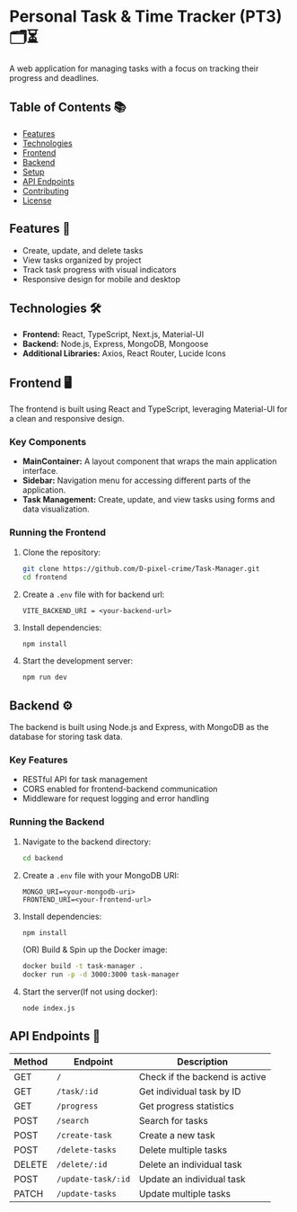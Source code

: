 # Personal Task & Time Tracker (PT3) 🗂️⏳

A web application for managing tasks with a focus on tracking their progress and deadlines.

## Table of Contents 📚

- [Features](#features)
- [Technologies](#technologies)
- [Frontend](#frontend)
- [Backend](#backend)
- [Setup](#setup)
- [API Endpoints](#api-endpoints)
- [Contributing](#contributing)
- [License](#license)

## Features 🚀

- Create, update, and delete tasks
- View tasks organized by project
- Track task progress with visual indicators
- Responsive design for mobile and desktop

## Technologies 🛠️

- **Frontend:** React, TypeScript, Next.js, Material-UI
- **Backend:** Node.js, Express, MongoDB, Mongoose
- **Additional Libraries:** Axios, React Router, Lucide Icons

## Frontend 🖥️

The frontend is built using React and TypeScript, leveraging Material-UI for a clean and responsive design.

### Key Components

- **MainContainer:** A layout component that wraps the main application interface.
- **Sidebar:** Navigation menu for accessing different parts of the application.
- **Task Management:** Create, update, and view tasks using forms and data visualization.

### Running the Frontend

1. Clone the repository:
   ```bash
   git clone https://github.com/D-pixel-crime/Task-Manager.git
   cd frontend
   ```
2. Create a `.env` file with for backend url:
   ```plaintext
   VITE_BACKEND_URI = <your-backend-url>
   ```
3. Install dependencies:
   ```bash
   npm install
   ```
4. Start the development server:
   ```bash
   npm run dev
   ```

## Backend ⚙️

The backend is built using Node.js and Express, with MongoDB as the database for storing task data.

### Key Features

- RESTful API for task management
- CORS enabled for frontend-backend communication
- Middleware for request logging and error handling

### Running the Backend

1. Navigate to the backend directory:
   ```bash
   cd backend
   ```
2. Create a `.env` file with your MongoDB URI:
   ```plaintext
   MONGO_URI=<your-mongodb-uri>
   FRONTEND_URI=<your-frontend-url>
   ```
3. Install dependencies:

   ```bash
   npm install
   ```

   (OR)
   Build & Spin up the Docker image:

   ```bash
   docker build -t task-manager .
   docker run -p -d 3000:3000 task-manager
   ```

4. Start the server(If not using docker):
   ```bash
   node index.js
   ```

## API Endpoints 📡

| Method | Endpoint           | Description                    |
| ------ | ------------------ | ------------------------------ |
| GET    | `/`                | Check if the backend is active |
| GET    | `/task/:id`        | Get individual task by ID      |
| GET    | `/progress`        | Get progress statistics        |
| POST   | `/search`          | Search for tasks               |
| POST   | `/create-task`     | Create a new task              |
| POST   | `/delete-tasks`    | Delete multiple tasks          |
| DELETE | `/delete/:id`      | Delete an individual task      |
| POST   | `/update-task/:id` | Update an individual task      |
| PATCH  | `/update-tasks`    | Update multiple tasks          |
